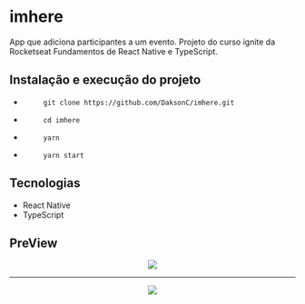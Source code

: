 # imhere
App que adiciona participantes a um evento.
Projeto do curso ignite da Rocketseat Fundamentos de React Native e TypeScript.

## Instalação e execução do projeto

-          git clone https://github.com/DaksonC/imhere.git
-          cd imhere
-          yarn
-          yarn start

## Tecnologias

- React Native
- TypeScript

## PreView

<div align="center">
<img src="https://user-images.githubusercontent.com/81385265/197097126-397d5382-bbfe-489a-a584-946e9beedb32.png" />
</div>
<hr />
<div align="center">
<img src="https://user-images.githubusercontent.com/81385265/197097668-39e5b263-75c5-4546-bc21-fd0716036555.png" />
</div>
